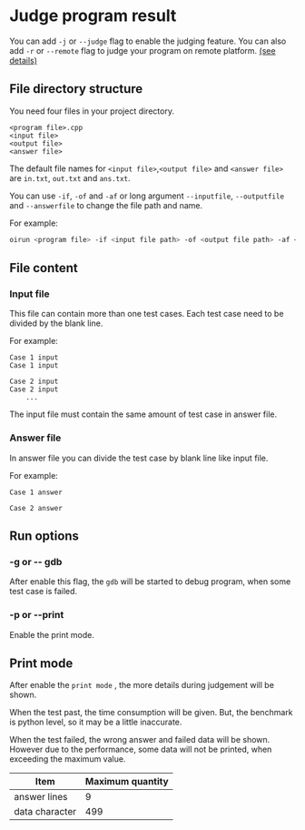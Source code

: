 # Judge program result

You can add `-j` or `--judge` flag to enable the judging feature. You can also add `-r` or `--remote` flag to judge your program on remote platform. [(see details)](./remotejudge.md)

## File directory structure
You need four files in your project directory.

```
<program file>.cpp
<input file>
<output file>
<answer file>
```

The default file names for `<input file>`,`<output file>` and `<answer file>` are `in.txt`, `out.txt` and `ans.txt`.

You can use `-if`, `-of` and `-af` or long argument `--inputfile`, `--outputfile` and `--answerfile` to change the file path and name.

For example:
```bash
oirun <program file> -if <input file path> -of <output file path> -af <answer file path> -j
```

## File content
### Input file
This file can contain more than one test cases. Each test case need to be divided by the blank line.

For example:
```
Case 1 input
Case 1 input

Case 2 input
Case 2 input
    ...
```
The input file must contain the same amount of test case in answer file.

### Answer file
In answer file you can divide the test case by blank line like input file.

For example:
```
Case 1 answer

Case 2 answer
```

## Run options

### -g or -- gdb
After enable this flag, the `gdb` will be started to debug program, when some test case is failed.

### -p or --print
Enable the print mode.

## Print mode
After enable the `print mode` , the more details during judgement will be shown.

When the test past, the time consumption will be given. But, the benchmark is python level, so it may be a little inaccurate.

When the test failed, the wrong answer and failed data will be shown. However due to the performance, some data will not be printed, when exceeding the maximum value.

| Item | Maximum quantity|
|-----|-----|
| answer lines | 9 |
| data character | 499 |